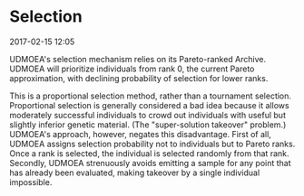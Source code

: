 # Selection

2017-02-15 12:05

UDMOEA's selection mechanism relies on its Pareto-ranked
Archive.  UDMOEA will prioritize individuals from rank 0,
the current Pareto approximation, with declining
probability of selection for lower ranks.

This is a proportional selection method, rather than a
tournament selection.  Proportional selection is generally
considered a bad idea because it allows moderately
successful individuals to crowd out individuals with
useful but slightly inferior genetic material.  (The
"super-solution takeover" problem.)  UDMOEA's approach,
however, negates this disadvantage.  First of all, UDMOEA
assigns selection probability not to individuals but to
Pareto ranks.  Once a rank is selected, the individual
is selected randomly from that rank.  Secondly, UDMOEA
strenuously avoids emitting a sample for any point that
has already been evaluated, making takeover by a single
individual impossible.

